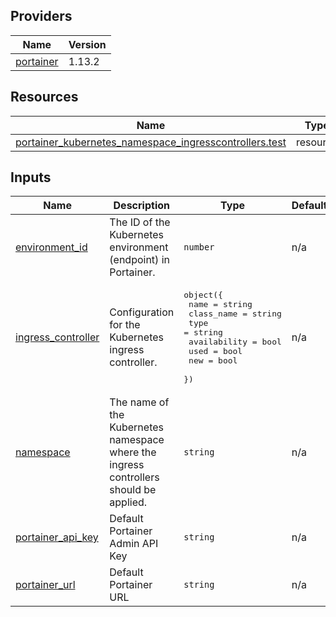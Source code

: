 <!-- BEGIN_TF_DOCS -->


## Providers

| Name | Version |
|------|---------|
| <a name="provider_portainer"></a> [portainer](#provider\_portainer) | 1.13.2 |

## Resources

| Name | Type |
|------|------|
| [portainer_kubernetes_namespace_ingresscontrollers.test](https://registry.terraform.io/providers/portainer/portainer/latest/docs/resources/kubernetes_namespace_ingresscontrollers) | resource |

## Inputs

| Name | Description | Type | Default | Required |
|------|-------------|------|---------|:--------:|
| <a name="input_environment_id"></a> [environment\_id](#input\_environment\_id) | The ID of the Kubernetes environment (endpoint) in Portainer. | `number` | n/a | yes |
| <a name="input_ingress_controller"></a> [ingress\_controller](#input\_ingress\_controller) | Configuration for the Kubernetes ingress controller. | <pre>object({<br/>    name         = string<br/>    class_name   = string<br/>    type         = string<br/>    availability = bool<br/>    used         = bool<br/>    new          = bool<br/>  })</pre> | n/a | yes |
| <a name="input_namespace"></a> [namespace](#input\_namespace) | The name of the Kubernetes namespace where the ingress controllers should be applied. | `string` | n/a | yes |
| <a name="input_portainer_api_key"></a> [portainer\_api\_key](#input\_portainer\_api\_key) | Default Portainer Admin API Key | `string` | n/a | yes |
| <a name="input_portainer_url"></a> [portainer\_url](#input\_portainer\_url) | Default Portainer URL | `string` | n/a | yes |
<!-- END_TF_DOCS -->
